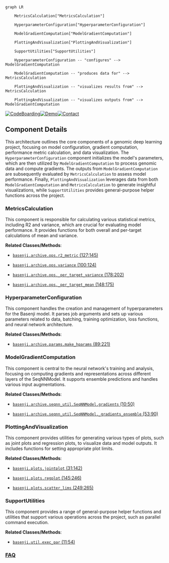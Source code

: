```mermaid

graph LR

    MetricsCalculation["MetricsCalculation"]

    HyperparameterConfiguration["HyperparameterConfiguration"]

    ModelGradientComputation["ModelGradientComputation"]

    PlottingAndVisualization["PlottingAndVisualization"]

    SupportUtilities["SupportUtilities"]

    HyperparameterConfiguration -- "configures" --> ModelGradientComputation

    ModelGradientComputation -- "produces data for" --> MetricsCalculation

    PlottingAndVisualization -- "visualizes results from" --> MetricsCalculation

    PlottingAndVisualization -- "visualizes outputs from" --> ModelGradientComputation

```

[![CodeBoarding](https://img.shields.io/badge/Generated%20by-CodeBoarding-9cf?style=flat-square)](https://github.com/CodeBoarding/GeneratedOnBoardings)[![Demo](https://img.shields.io/badge/Try%20our-Demo-blue?style=flat-square)](https://www.codeboarding.org/demo)[![Contact](https://img.shields.io/badge/Contact%20us%20-%20contact@codeboarding.org-lightgrey?style=flat-square)](mailto:contact@codeboarding.org)



## Component Details



This architecture outlines the core components of a genomic deep learning project, focusing on model configuration, gradient computation, performance metric calculation, and data visualization. The `HyperparameterConfiguration` component initializes the model's parameters, which are then utilized by `ModelGradientComputation` to process genomic data and compute gradients. The outputs from `ModelGradientComputation` are subsequently evaluated by `MetricsCalculation` to assess model performance. Finally, `PlottingAndVisualization` leverages data from both `ModelGradientComputation` and `MetricsCalculation` to generate insightful visualizations, while `SupportUtilities` provides general-purpose helper functions across the project.



### MetricsCalculation

This component is responsible for calculating various statistical metrics, including R2 and variance, which are crucial for evaluating model performance. It provides functions for both overall and per-target calculations of mean and variance.





**Related Classes/Methods**:



- <a href="https://github.com/calico/basenji/blob/master/basenji/archive/ops.py#L127-L145" target="_blank" rel="noopener noreferrer">`basenji.archive.ops.r2_metric` (127:145)</a>

- <a href="https://github.com/calico/basenji/blob/master/basenji/archive/ops.py#L100-L124" target="_blank" rel="noopener noreferrer">`basenji.archive.ops.variance` (100:124)</a>

- <a href="https://github.com/calico/basenji/blob/master/basenji/archive/ops.py#L178-L202" target="_blank" rel="noopener noreferrer">`basenji.archive.ops._per_target_variance` (178:202)</a>

- <a href="https://github.com/calico/basenji/blob/master/basenji/archive/ops.py#L148-L175" target="_blank" rel="noopener noreferrer">`basenji.archive.ops._per_target_mean` (148:175)</a>





### HyperparameterConfiguration

This component handles the creation and management of hyperparameters for the Basenji model. It parses job arguments and sets up various parameters related to data, batching, training optimization, loss functions, and neural network architecture.





**Related Classes/Methods**:



- <a href="https://github.com/calico/basenji/blob/master/basenji/archive/params.py#L89-L221" target="_blank" rel="noopener noreferrer">`basenji.archive.params.make_hparams` (89:221)</a>





### ModelGradientComputation

This component is central to the neural network's training and analysis, focusing on computing gradients and representations across different layers of the SeqNNModel. It supports ensemble predictions and handles various input augmentations.





**Related Classes/Methods**:



- <a href="https://github.com/calico/basenji/blob/master/basenji/archive/seqnn_util.py#L10-L50" target="_blank" rel="noopener noreferrer">`basenji.archive.seqnn_util.SeqNNModel.gradients` (10:50)</a>

- <a href="https://github.com/calico/basenji/blob/master/basenji/archive/seqnn_util.py#L53-L90" target="_blank" rel="noopener noreferrer">`basenji.archive.seqnn_util.SeqNNModel._gradients_ensemble` (53:90)</a>





### PlottingAndVisualization

This component provides utilities for generating various types of plots, such as joint plots and regression plots, to visualize data and model outputs. It includes functions for setting appropriate plot limits.





**Related Classes/Methods**:



- <a href="https://github.com/calico/basenji/blob/master/basenji/plots.py#L31-L142" target="_blank" rel="noopener noreferrer">`basenji.plots.jointplot` (31:142)</a>

- <a href="https://github.com/calico/basenji/blob/master/basenji/plots.py#L145-L246" target="_blank" rel="noopener noreferrer">`basenji.plots.regplot` (145:246)</a>

- <a href="https://github.com/calico/basenji/blob/master/basenji/plots.py#L249-L265" target="_blank" rel="noopener noreferrer">`basenji.plots.scatter_lims` (249:265)</a>





### SupportUtilities

This component provides a range of general-purpose helper functions and utilities that support various operations across the project, such as parallel command execution.





**Related Classes/Methods**:



- <a href="https://github.com/calico/basenji/blob/master/basenji/util.py#L11-L54" target="_blank" rel="noopener noreferrer">`basenji.util.exec_par` (11:54)</a>









### [FAQ](https://github.com/CodeBoarding/GeneratedOnBoardings/tree/main?tab=readme-ov-file#faq)